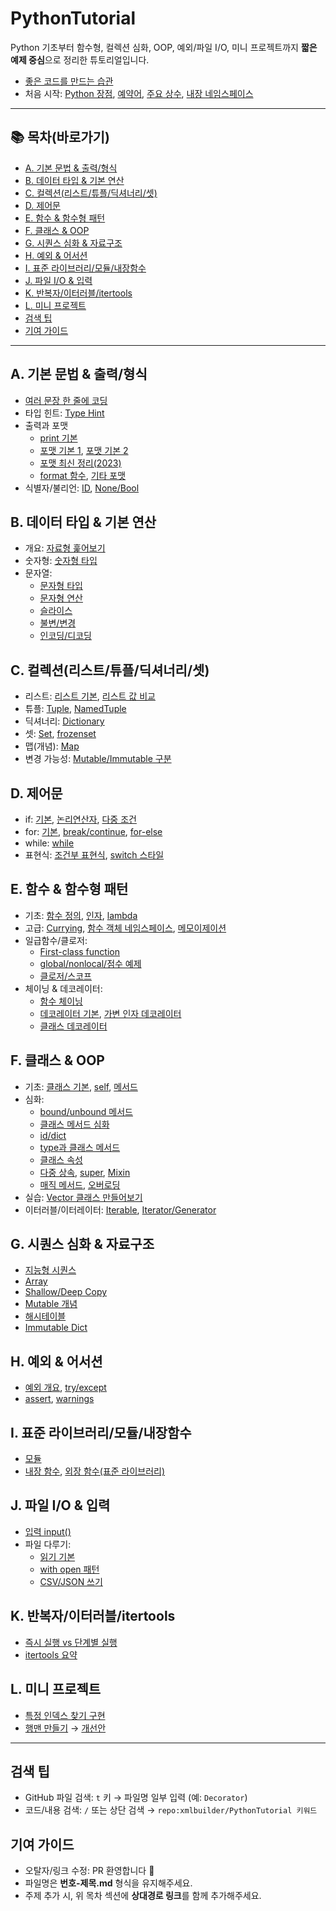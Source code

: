 # PythonTutorial

Python 기초부터 함수형, 컬렉션 심화, OOP, 예외/파일 I/O, 미니 프로젝트까지 **짧은 예제 중심**으로 정리한 튜토리얼입니다.

- [좋은 코드를 만드는 습관](./000-좋은%20코드를%20만드는%20습관.md)
- 처음 시작: [Python 장점](./001-Python장점.md), [예약어](./002-예약어.md), [주요 상수](./003-주요상수.md), [내장 네임스페이스](./004-내장네임스페이스.md)

---

## 📚 목차(바로가기)

- [A. 기본 문법 & 출력/형식](#a-기본-문법--출력형식)
- [B. 데이터 타입 & 기본 연산](#b-데이터-타입--기본-연산)
- [C. 컬렉션(리스트/튜플/딕셔너리/셋)](#c-컬렉션리스트튜플딕셔너리셋)
- [D. 제어문](#d-제어문)
- [E. 함수 & 함수형 패턴](#e-함수--함수형-패턴)
- [F. 클래스 & OOP](#f-클래스--oop)
- [G. 시퀀스 심화 & 자료구조](#g-시퀀스-심화--자료구조)
- [H. 예외 & 어서션](#h-예외--어서션)
- [I. 표준 라이브러리/모듈/내장함수](#i-표준-라이브러리모듈내장함수)
- [J. 파일 I/O & 입력](#j-파일-io--입력)
- [K. 반복자/이터러블/itertools](#k-반복자이터러블itertools)
- [L. 미니 프로젝트](#l-미니-프로젝트)
- [검색 팁](#검색-팁)
- [기여 가이드](#기여-가이드)

---

## A. 기본 문법 & 출력/형식
- [여러 문장 한 줄에 코딩](./005-여러문장_한줄에코딩.md)
- 타입 힌트: [Type Hint](./006-TypeHint.md)
- 출력과 포맷
  - [print 기본](./007-01-Print.md)
  - [포맷 기본 1](./007-02-PrintFormat.md), [포맷 기본 2](./007-03-PrintFormat.md)
  - [포맷 최신 정리(2023)](./007-04-Print2023.md)
  - [format 함수](./007-05-Format.md), [기타 포맷](./008-01-Format.md)
- 식별자/불리언: [ID](./008-02-ID.md), [None/Bool](./008-10-None_Bool.md)

## B. 데이터 타입 & 기본 연산
- 개요: [자료형 훑어보기](./008-03-자료형.md)
- 숫자형: [숫자형 타입](./008-04-숫자형타입.md)
- 문자열:
  - [문자형 타입](./008-05-문자형타입.md)
  - [문자형 연산](./008-06-문자형연산.md)
  - [슬라이스](./008-07-문자형Slice.md)
  - [불변/변경](./008-08-문자형변경.md)
  - [인코딩/디코딩](./008-09-문자형인코딩디코딩.md)

## C. 컬렉션(리스트/튜플/딕셔너리/셋)
- 리스트: [리스트 기본](./009-01-list.md), [리스트 값 비교](./009-02-list_값비교.md)
- 튜플: [Tuple](./010-Tuple.md), [NamedTuple](./56-Named_Tuple.md)
- 딕셔너리: [Dictionary](./011-Dictionary.md)
- 셋: [Set](./012-Set.md), [frozenset](./63-set_frozenset.md)
- 맵(개념): [Map](./013-Map.md)
- 변경 가능성: [Mutable/Immutable 구분](./014-변경가능여부확인.md)

## D. 제어문
- if: [기본](./016-01-if기본.md), [논리연산자](./016-02-if논리연산자.md), [다중 조건](./016-03-if다중_조건문.md)
- for: [기본](./017-01-for기본.md), [break/continue](./017-02-for_break_continue.md), [for-else](./017-03-for_else.md)
- while: [while](./018-while.md)
- 표현식: [조건부 표현식](./39-Conditional_Expression.md), [switch 스타일](./40-switch.md)

## E. 함수 & 함수형 패턴
- 기초: [함수 정의](./019-함수정의.md), [인자](./020-함수Arugment.md), [lambda](./021-lambda.md)
- 고급: [Currying](./022-Currying.md), [함수 객체 네임스페이스](./023-함수%20객체의%20이름%20공간.md), [메모이제이션](./024-Memoization.md)
- 일급함수/클로저:
  - [First-class function](./64-First_class_Function.md)
  - [global/nonlocal/점수 예제](./65-Score_Closure_Globa_nonlocal.md)
  - [클로저/스코프](./66-Closure_Scope.md)
- 체이닝 & 데코레이터:
  - [함수 체이닝](./67-Function_Chaining.md)
  - [데코레이터 기본](./68-Decorator.md), [가변 인자 데코레이터](./69-Decorator_Variable.md)
  - [클래스 데코레이터](./70-Class_Decorator.md)

## F. 클래스 & OOP
- 기초: [클래스 기본](./026-class_basic.md), [self](./027-class_self.md), [메서드](./028-class_method.md)
- 심화:
  - [bound/unbound 메서드](./45-class_method_bound_method.md)
  - [클래스 메서드 심화](./46-class_method_심화1md.md)
  - [id/dict](./47-class_id_dict_.md)
  - [type과 클래스 메서드](./48-class_method_type.md)
  - [클래스 속성](./49-class_attr.md)
  - [다중 상속](./50-다중_상속.md), [super](./51-super_class.md), [Mixin](./52-Mixin.md)
  - [매직 메서드](./53-MagicMethod.md), [오버로딩](./54-MagicMethodOverloading.md)
- 실습: [Vector 클래스 만들어보기](./55-Vector클래스_만들어보기.md)
- 이터러블/이터레이터: [Iterable](./71-Iterable.md), [Iterator/Generator](./72-Iterator_Generator.md)

## G. 시퀀스 심화 & 자료구조
- [지능형 시퀀스](./57-Sequence_지능형.md)
- [Array](./58-Array.md)
- [Shallow/Deep Copy](./59-Sequence_Swallow_Deep_Copy.md)
- [Mutable 개념](./60-Sequence_Concept(Mutable).md)
- [해시테이블](./61-Sequence_HashTable.md)
- [Immutable Dict](./62-Sequence_Imutable_Dict.md)

## H. 예외 & 어서션
- [예외 개요](./30-exception.md), [try/except](./31-try_except.md)
- [assert](./37-assert.md), [warnings](./38-waring.md)

## I. 표준 라이브러리/모듈/내장함수
- [모듈](./029-module.md)
- [내장 함수](./32-내장함수.md), [외장 함수(표준 라이브러리)](./33-외장함수.md)

## J. 파일 I/O & 입력
- [입력 input()](./025-Input.md)
- 파일 다루기:
  - [읽기 기본](./34-File_Read.md)
  - [with open 패턴](./35-File_With_Open.md)
  - [CSV/JSON 쓰기](./36-File_With_Write_CSV_JSON.md)

## K. 반복자/이터러블/itertools
- [즉시 실행 vs 단계별 실행](./94-즉시실행_단계별_실행.md)
- [itertools 요약](./95-itertools.md)

## L. 미니 프로젝트
- [특정 인덱스 찾기 구현](./41-특정인덱스_찾기_구현.md)
- [행맨 만들기](./42-Hangman_만들어보기.md) → [개선안](./43-Hangman_개선.md)

---

## 검색 팁
- GitHub 파일 검색: `t` 키 → 파일명 일부 입력 (예: `Decorator`)
- 코드/내용 검색: `/` 또는 상단 검색 → `repo:xmlbuilder/PythonTutorial 키워드`

## 기여 가이드
- 오탈자/링크 수정: PR 환영합니다 🙌  
- 파일명은 **번호-제목.md** 형식을 유지해주세요.  
- 주제 추가 시, 위 목차 섹션에 **상대경로 링크**를 함께 추가해주세요.

